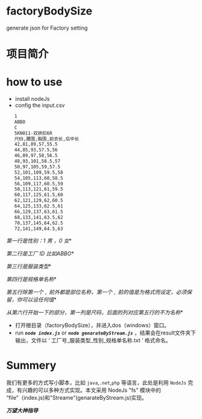 # factoryBodySize
generate json for Factory setting 

# 项目简介


# how to use
* install nodeJs
* config the input.csv
 
 ``` txt
    1
    ABBO
    C
    5KN011-双排扣6R
    尺码,腰围,胸围,前衣长,后中长
    42,81,89,57,55.5
    44,85,93,57.5,56
    46,89,97,58,56.5
    48,93,101,58.5,57
    50,97,105,59,57.5
    52,101,109,59.5,58
    54,105,113,60,58.5
    56,109,117,60.5,59
    58,113,121,61,59.5
    60,117,125,61.5,60
    62,121,129,62,60.5
    64,125,133,62.5,61
    66,129,137,63,61.5
    68,133,141,63.5,62
    70,137,145,64,62.5
    72,141,149,64.5,63
 ```
 
  *第一行是性别：1 男 ，0 女**
  
  *第二行是工厂 ID 比如ABBO**
  
  *第三行是服装类型**
  
  *第四行是规格单名称**
  
  *第五行除第一个 `,` 前外都是部位名称，第一个 `,` 前的值是为格式而设定，必须保留，你可以设任何值**
  
  *从第六行开始一下的部分，第一列是尺码，后面的列对应第五行的不为名称**
  
  
* 打开根目录（factoryBodySize），并进入dos（windows）窗口。
* run ***`node index.js`*** or ***`node genarateByStream.js`*** ，结果会在result文件夹下输出，文件以 ‘ 工厂号_服装类型_性别_规格单名称.txt ’ 格式命名。

# Summery
 
 我们有更多的方式写小脚本，比如 `java`,`.net`,`php` 等语言，此处是利用 `NodeJs` 完成，有兴趣的可以多种方式实现。本文采用 NodeJs "fs" 模块中的 “file”（index.js)和"Streame"(genarateByStream.js)实现。
 
 ***万望大神指导***
